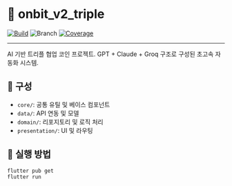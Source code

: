 # 🧠 onbit_v2_triple

[![Build](https://github.com/hundeok/onbit_v2_triple/actions/workflows/ci.yml/badge.svg)](https://github.com/hundeok/onbit_v2_triple/actions/workflows/ci.yml)
![Branch](https://img.shields.io/badge/branch-main-blue)
[![Coverage](https://codecov.io/gh/hundeok/onbit_v2_triple/branch/main/graph/badge.svg)](https://codecov.io/gh/hundeok/onbit_v2_triple)

---

AI 기반 트리플 협업 코인 프로젝트. GPT + Claude + Groq 구조로 구성된 초고속 자동화 시스템.

## 🧩 구성
- `core/`: 공통 유틸 및 베이스 컴포넌트
- `data/`: API 연동 및 모델
- `domain/`: 리포지토리 및 로직 처리
- `presentation/`: UI 및 라우팅

## 🚀 실행 방법

```bash
flutter pub get
flutter run
